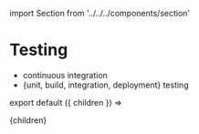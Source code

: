import Section from '../../../components/section'

# Testing

- continuous integration
- \{unit, build, integration, deployment\} testing

export default ({ children }) => <Section name='testing'>{children}</Section>
